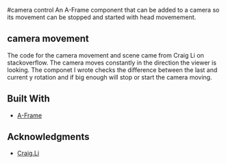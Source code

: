 #camera control
An A-Frame component that can be added to a camera so its movement can be stopped and started with head movemement.

## camera movement
The code for the camera movement and scene came from Craig Li on stackoverflow. The camera moves constantly in the direction the viewer is looking. The componet I wrote checks the difference between the last and current y rotation and if big enough will stop or start the camera moving.

## Built With

* [A-Frame](https://aframe.io/docs/0.8.0/introduction/) 

## Acknowledgments

* [Craig.Li](https://stackoverflow.com/questions/43400119/continuously-moving-aframe-camera-into-direction-of-view)
